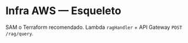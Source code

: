 # Infra AWS — Esqueleto

SAM o Terraform recomendado. Lambda `ragHandler` + API Gateway `POST /rag/query`.